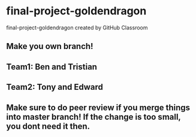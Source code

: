 # final-project-goldendragon
final-project-goldendragon created by GitHub Classroom
## Make you own branch!
## Team1: Ben and Tristian 
## Team2: Tony and Edward
## Make sure to do peer review if you merge things into master branch! If the change is too small, you dont need it then.
